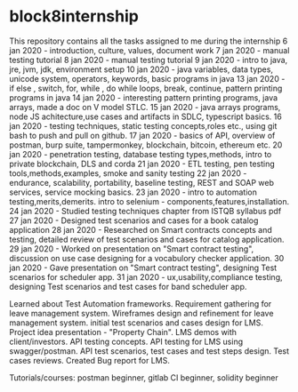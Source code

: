 # block8internship
This repository contains all the tasks assigned to me during the internship
6 jan 2020 - introduction, culture, values, document work 
7 jan 2020 - manual testing tutorial
8 jan 2020 - manual testing tutorial
9 jan 2020 - intro to java, jre, jvm, jdk, environment setup
10 jan 2020 - java variables, data types, unicode system, operators, keywords, basic programs in java
13 jan 2020 - if else , switch, for, while , do while loops, break, continue, pattern printing programs in java
14 jan 2020 - interesting pattern printing programs, java arrays, made a doc on V model STLC.
15 jan 2020 - java arrays programs, node JS achitecture,use cases and artifacts in SDLC, typescript basics.
16 jan 2020 - testing techniques, static testing concepts,roles etc., using git bash to push and pull on github.
17 jan 2020 - basics of API, overview of postman, burp suite, tampermonkey, blockchain, bitcoin, ethereum etc.
20 jan 2020 - penetration testing, database testing types,methods, intro to private blockchain, DLS and corda
21 jan 2020 - ETL testing, pen testing tools,methods,examples, smoke and sanity testing
22 jan 2020 - endurance, scalability, portability, baseline testing, REST and SOAP web services, service mocking basics.
23 jan 2020 - intro to automation testing,merits,demerits. intro to selenium - components,features,installation.
24 jan 2020 - Studied testing techniques chapter from ISTQB syllabus pdf
27 jan 2020 - Designed test scenarios and cases for a book catalog application
28 jan 2020 - Researched on Smart contracts concepts and testing, detailed review of test scenarios and cases for catalog application.
29 jan 2020 - Worked on presentation on "Smart contract testing", discussion on use case designing for a vocabulory checker application.
30 jan 2020 - Gave presentation on "Smart contract testing",  designing Test scenarios for scheduler app. 
31 jan 2020 - ux,usability,compliance testing, designing Test scenarios and test cases for band scheduler app.

Learned about Test Automation frameworks.
Requirement gathering for leave management system.
Wireframes design and refinement for leave management system.
initial test scenarios and cases design for LMS.
Project idea presentation - "Property Chain".
LMS demos with client/investors.
API testing concepts.
API testing for LMS using swagger/postman.
API test scenarios, test cases and test steps design.
Test cases reviews.
Created Bug report for LMS.

Tutorials/courses: postman beginner, gitlab CI beginner, solidity beginner   
  
